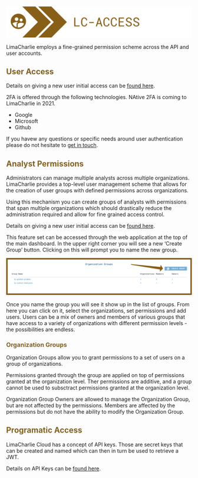 ![image 'lc-rbac'](./images/lc-access.png)

LimaCharlie employs a fine-grained permission scheme across the API and user accounts.

## <span style="color:#816122">User Access</span>

Details on giving a new user initial access can be [found here]().

2FA is offered through the following technologies. NAtive 2FA is coming to LimaCharlie in 2021.
* Google 
* Microsoft
* Github

If you havew any questions or specific needs around user authentication please do not hesitate to [get in touch]().

## <span style="color:#816122">Analyst Permissions</span>

Administrators can manage multiple analysts across multiple organizations. LimaCharlie provides a top-level user management scheme that allows for the creation of user groups with defined permissions across organizations.

Using this mechanism you can create groups of analysts with permissions that span multiple organizations which should drastically reduce the administration required and allow for fine grained access control.

Details on giving a new user initial access can be [found here](./user_access.md).

This feature set can be accessed through the web application at the top of the main dashboard. In the upper right corner you will see a new ‘Create Group’ button. Clicking on this will prompt you to name the new group.

![image 'Create Group'](./images/sc-create-group.png)

Once you name the group you will see it show up in the list of groups. From here you can click on it, select the organizations, set permissions and add users. Users can be a mix of owners and members of various groups that have access to a variety of organizations with different permission levels - the possibilities are endless.

### <span style="color:#816122">Organization Groups</span>
Organization Groups allow you to grant permissions to a set of users on a group of organizations.
 
Permissions granted through the group are applied on top of permissions granted at the organization level. Ther permissions are additive, and a group cannot be used to subsctract permissions granted at the organization level.

Organization Group Owners are allowed to manage the Organization Group, but are not affected by the permissions. Members are affected by the permissions but do not have the ability to modify the Organization Group.

## <span style="color:#816122">Programatic Access</span>

LimaCharlie Cloud has a concept of API keys. Those are secret keys that can be created and named which can then in turn be used to retrieve a JWT.

Details on API Keys can be [found here](./api_keys.md).